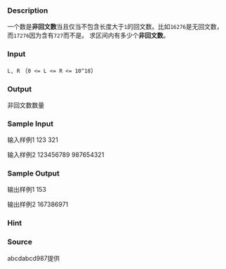 
### Description
一个数是**非回文数**当且仅当不包含长度大于`1`的回文数。比如`16276`是无回文数，而`17276`因为含有`727`而不是。
求区间内有多少个**非回文数**。
### Input
`L, R` （`0 <= L <= R <= 10^18`）
### Output
非回文数数量
### Sample Input
输入样例1
123 321


输入样例2
123456789 987654321


### Sample Output
输出样例1
153

输出样例2
167386971


### Hint

### Source
abcdabcd987提供